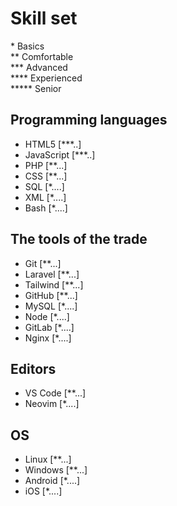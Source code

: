 # Skill set 
\* Basics  
\*\* Comfortable  
\*\*\* Advanced    
\*\*\*\* Experienced  
\*\*\*\*\* Senior

## Programming languages
- HTML5 [***..]
- JavaScript [***..]
- PHP [**...]
- CSS [**...]
- SQL [*....]
- XML [*....]
- Bash [*....]

## The tools of the trade
- Git [**...]
- Laravel [**...]
- Tailwind [**...]
- GitHub [**...]
- MySQL [*....]
- Node [*....]
- GitLab [*....]
- Nginx [*....]

## Editors
- VS Code [**...]
- Neovim [*....]

## OS
- Linux [**...]
- Windows [**...]
- Android [*....]
- iOS [*....]

<!-- For more details see [Basic writing and formatting syntax](https://docs.github.com/en/github/writing-on-github/getting-started-with-writing-and-formatting-on-github/basic-writing-and-formatting-syntax).
Having trouble with Pages? Check out our [documentation](https://docs.github.com/categories/github-pages-basics/). -->
